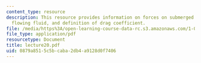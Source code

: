 ```yaml
---
content_type: resource
description: This resource provides information on forces on submerged bodies in a
  flowing fluid, and definition of drag coefficient.
file: /media/https%3A/open-learning-course-data-rc.s3.amazonaws.com/1-060-engineering-mechanics-ii-spring-2006/0879a8515c5bcaba2db4a9128d0f7406_lecture20.pdf
file_type: application/pdf
resourcetype: Document
title: lecture20.pdf
uid: 0879a851-5c5b-caba-2db4-a9128d0f7406
---
```

